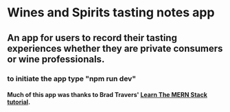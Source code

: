 # Wines and Spirits tasting notes app

## An app for users to record their tasting experiences whether they are private consumers or wine professionals.

### to initiate the app type "npm run dev"

#### Much of this app was thanks to Brad Travers' [Learn The MERN Stack tutorial](https://www.youtube.com/watch?v=-0exw-9YJBo&list=PLillGF-RfqbbQeVSccR9PGKHzPJSWqcsm&index=1&themeRefresh=1).